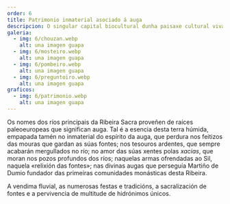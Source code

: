 ```yaml
---
order: 6
title: Patrimonio inmaterial asociado á auga
descripcion: O singular capital biocultural dunha paisaxe cultural viva e o patrimonio inmaterial asociado á cultura da auga.
galeria:
  - img: 6/chouzan.webp
    alt: una imagen guapa
  - img: 6/mosteiro.webp
    alt: una imagen guapa
  - img: 6/pombeiro.webp
    alt: una imagen guapa
  - img: 6/preguntoiro.webp
    alt: una imagen guapa
graficos:
  - img: 6/patrimonio.webp
    alt: una imagen guapa
---
```


Os nomes dos ríos principais da Ribeira Sacra proveñen de raíces paleoeuropeas que significan auga. Tal é a esencia desta terra húmida, empapada tamén no inmaterial do espírito da auga, que perdura nos feitizos das mouras que gardan as súas fontes; nos tesouros ardentes, que sempre acabarán mergullados no río; no amor das súas xentes polas _xacias_, que moran nos pozos profundos dos ríos; naquelas armas ofrendadas ao Sil, naquela «relixión das fontes»; nas divinas augas que perseguía Martiño de Dumio fundador das primeiras comunidades monásticas desta Ribeira.

A vendima fluvial, as numerosas festas e tradicións, a sacralización de fontes e a pervivencia de multitude de hidrónimos únicos.
